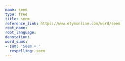 ```yaml
---
name: seem
type: free
title: seem
reference_link: https://www.etymonline.com/word/seem
root_name: 
root_language: 
denotation: 
word_sums:
- sum: 'Seem + '
  respelling: seem
---
```

